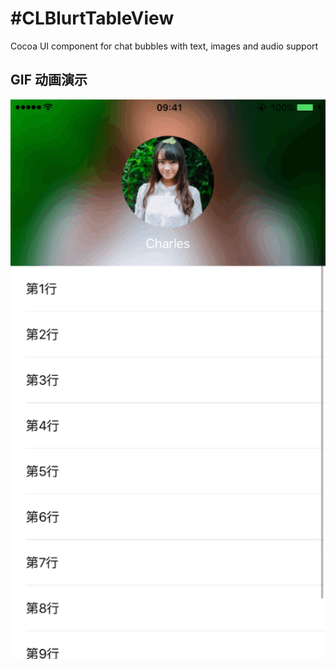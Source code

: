 #CLBlurtTableView
===============

Cocoa UI component for chat bubbles with text, images and audio support

## GIF 动画演示
![Flipboard playing multiple GIFs](https://github.com/TheBlackApple/CLBlurtTableView/blob/master/CLBlurtView/2015-12-23%2017_29_01.gif)



	
